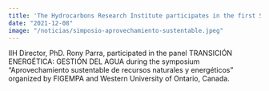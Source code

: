 ```yaml
---
title: 'The Hydrocarbons Research Institute participates in the first Symposium "Aprovechamiento sustentable de recursos naturales y energéticos"'
date: "2021-12-08"
image: "/noticias/simposio-aprovechamiento-sustentable.jpeg"
---
```


IIH Director, PhD. Rony Parra, participated in the panel TRANSICIÓN ENERGÉTICA: GESTIÓN DEL AGUA during the symposium “Aprovechamiento sustentable de recursos naturales y energéticos” organized by FIGEMPA and Western University of Ontario, Canada.